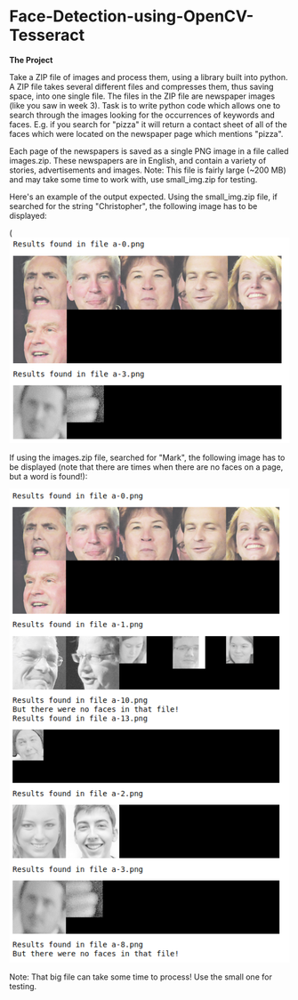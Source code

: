 # Face-Detection-using-OpenCV-Tesseract

**The Project**

Take a ZIP file of images and process them, using a library built into python. A ZIP file takes several different files and compresses them, thus saving space, into one single file. The files in the ZIP file are newspaper images (like you saw in week 3). Task is to write python code which allows one to search through the images looking for the occurrences of keywords and faces. E.g. if you search for "pizza" it will return a contact sheet of all of the faces which were located on the newspaper page which mentions "pizza".

Each page of the newspapers is saved as a single PNG image in a file called images.zip. These newspapers are in English, and contain a variety of stories, advertisements and images. Note: This file is fairly large (~200 MB) and may take some time to work with, use small_img.zip for testing.

Here's an example of the output expected. Using the small_img.zip file, if searched for the string "Christopher", the following image has to be displayed:

(![alt text](https://github.com/RaajithaMiddi/Face-Detection-using-OpenCV-Tesseract/blob/main/Data/Output/small_project.png)

If using the images.zip file, searched for "Mark", the following image has to be displayed (note that there are times when there are no faces on a page, but a word is found!):

![alt text](https://github.com/RaajithaMiddi/Face-Detection-using-OpenCV-Tesseract/blob/main/Data/Output/large_project.png)

Note: That big file can take some time to process! Use the small one for testing.
